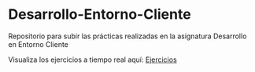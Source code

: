 # Desarrollo-Entorno-Cliente
Repositorio para subir las prácticas realizadas en la asignatura Desarrollo en Entorno Cliente

Visualiza los ejercicios a tiempo real aquí: [Ejercicios](https://chaanchess.github.io/GamingApp/)
